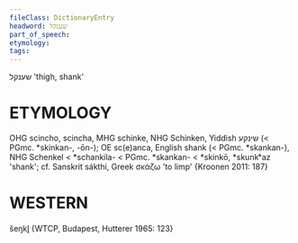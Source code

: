 ```yaml
---
fileClass: DictionaryEntry
headword: שענקל
part_of_speech: 
etymology: 
tags: 
---
```

שענקל
'thigh, shank'

ETYMOLOGY
===========
OHG scincho, scincha, MHG schinke, NHG Schinken, Yiddish שינקע (< PGmc. *skinkan-, -ōn-); OE sc(e)anca, English shank (< PGmc. *skankan-), NHG Schenkel < *schankila- < PGmc. *skankan- < *skinkō, *skunkᵏaz 'shank'; cf. Sanskrit sákthi, Greek σκάζω 'to limp'
{Kroonen 2011: 187}

WESTERN
========

šeŋkl̥ {WTCP, Budapest, Hutterer 1965: 123}
